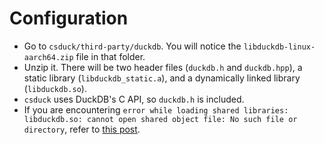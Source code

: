 # Configuration
- Go to `csduck/third-party/duckdb`. You will notice the `libduckdb-linux-aarch64.zip` file in that folder.
- Unzip it. There will be two header files (`duckdb.h` and `duckdb.hpp`), a static library (`libduckdb_static.a`), and a dynamically linked library (`libduckdb.so`).
- `csduck` uses DuckDB's C API, so `duckdb.h` is included.
- If you are encountering `error while loading shared libraries: libduckdb.so: cannot open shared object file: No such file or directory`, refer to [this post](https://stackoverflow.com/questions/480764/linux-error-while-loading-shared-libraries-cannot-open-shared-object-file-no-s).
  
